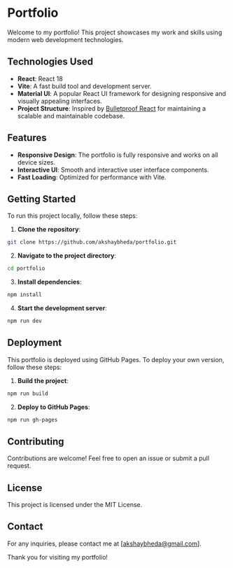 # Portfolio

Welcome to my portfolio! This project showcases my work and skills using modern web development technologies.

## Technologies Used

- **React**: React 18
- **Vite**: A fast build tool and development server.
- **Material UI**: A popular React UI framework for designing responsive and visually appealing interfaces.
- **Project Structure**: Inspired by [Bulletproof React](https://github.com/alan2207/bulletproof-react/blob/master/docs/project-structure.md) for maintaining a scalable and maintainable codebase.

## Features

- **Responsive Design**: The portfolio is fully responsive and works on all device sizes.
- **Interactive UI**: Smooth and interactive user interface components.
- **Fast Loading**: Optimized for performance with Vite.

## Getting Started

To run this project locally, follow these steps:

1. **Clone the repository**:
  ```bash
  git clone https://github.com/akshaybheda/portfolio.git
  ```
2. **Navigate to the project directory**:
  ```bash
  cd portfolio
  ```
3. **Install dependencies**:
  ```bash
  npm install
  ```
4. **Start the development server**:
  ```bash
  npm run dev
  ```

## Deployment

This portfolio is deployed using GitHub Pages. To deploy your own version, follow these steps:

1. **Build the project**:
  ```bash
  npm run build
  ```
2. **Deploy to GitHub Pages**:
  ```bash
  npm run gh-pages
  ```

## Contributing

Contributions are welcome! Feel free to open an issue or submit a pull request.

## License

This project is licensed under the MIT License.

## Contact

For any inquiries, please contact me at [akshaybheda@gmail.com].

Thank you for visiting my portfolio!